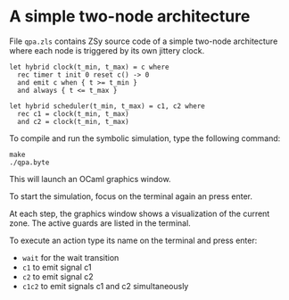 # A simple two-node architecture

File `qpa.zls` contains ZSy source code of a simple two-node
architecture where each node is triggered by its own jittery clock.

```
let hybrid clock(t_min, t_max) = c where
  rec timer t init 0 reset c() -> 0
  and emit c when { t >= t_min }
  and always { t <= t_max }

let hybrid scheduler(t_min, t_max) = c1, c2 where
  rec c1 = clock(t_min, t_max)
  and c2 = clock(t_min, t_max)
```

To compile and run the symbolic simulation, type the following
command:

```
make
./qpa.byte
```

This will launch an OCaml graphics window.

To start the simulation, focus on the terminal again an press enter.

At each step, the graphics window shows a visualization of the current
zone. The active guards are listed in the terminal.

To execute an action type its name on the terminal and press enter:
- `wait` for the wait transition
- `c1` to emit signal c1
- `c2` to emit signal c2
- `c1c2` to emit signals c1 and c2 simultaneously
